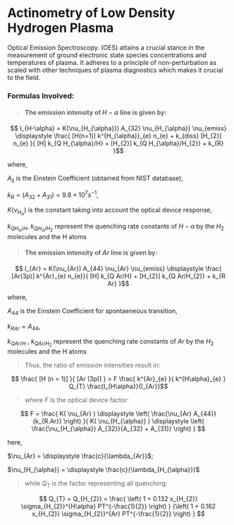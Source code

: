 # Actinometry of Low Density Hydrogen Plasma
Optical Emission Spectroscopy. (OES) attains a crucial stance in the measurement of ground electronic state species concentrations and temperatures of plasma. It adheres to a principle of non-perturbation as scaled with other techniques of plasma diagnostics which makes it crucial to the field.
### Formulas Involved:

> #### The emission intensity of $H-\alpha$ line is given by:

$$ I_{H-\alpha} = K(\nu_{H_{\alpha}}) A_{32} \nu_{H_{\alpha}} \nu_{emiss} \displaystyle \frac{ [H(n=1)] k^{H_{\alpha}}_{e} n_{e} + k_{diss} [H_{2}] n_{e} }{ [H] k_{Q H_{\alpha}/H} + [H_{2}] k_{Q H_{\alpha}/H_{2}} + k_{R} }$$

where,

$A_{ij}$ is the Einstein Coefficient (obtained from NIST database),

$k_{R} = (A_{32} + A_{31}) = 9.8 \times 10^{7} s^{-1}$,

$K(\nu_{H_{\alpha}})$ is the constant taking into account the optical device response,

$k_{Q H_{\alpha}/H}$, $k_{Q H_{\alpha}/H_{2}}$ represent the quenching rate constants of $H-\alpha$ by the $H_{2}$ molecules and the H atoms

> #### The emission intensity of $Ar$ line is given by:

$$ I_{Ar} = K(\nu_{Ar}) A_{44} \nu_{Ar} \nu_{emiss} \displaystyle \frac{ [Ar(3p)] k^{Ar}_{e} n_{e}}{ [H] k_{Q Ar/H} + [H_{2}] k_{Q Ar/H_{2}} + k_{R Ar} }$$

where,

$A_{44}$ is the Einstein Coefficient for spontaeneous transition,

$k_{R Ar} = A_{44}$,

$k_{Q Ar/H}$ , $k_{Q Ar/H_{2}}$ represent the quenching rate constants of $Ar$ by the $H_{2}$ molecules and the H atoms

> Thus, the ratio of emission intensities result in:

$$ \frac{ [H (n = 1)] }{ [Ar (3p)] } = F \frac{ k^{Ar}_{e} }{ k^{H\alpha}_{e} } Q_{T} \frac{I_{H\alpha}}{I_{Ar}}$$

> where $F$ is the optical device factor:

$$ F = \frac{ K( \nu_{Ar} ) \displaystyle \left( \frac{\nu_{Ar} A_{44}}{k_{R.Ar}} \right) }{ K( \nu_{H_{\alpha}} ) \displaystyle \left( \frac{\nu_{H_{\alpha}} A_{32}}{A_{32} + A_{31}} \right) } $$

here,

$\nu_{Ar} = \displaystyle \frac{c}{\lambda_{Ar}}$;

$\nu_{H_{\alpha}} = \displaystyle \frac{c}{\lambda_{H_{\alpha}}}$

> while $Q_{T}$ is the factor representing all quenching:

$$ Q_{T} = Q_{H_{2}} = \frac{ \left( 1 + 0.132 x_{H_{2}} \sigma_{H_{2}}^{H\alpha} PT^{-\frac{1}{2}} \right) } {\left( 1 + 0.162 x_{H_{2}} \sigma_{H_{2}}^{Ar} PT^{-\frac{1}{2}} \right) } $$
